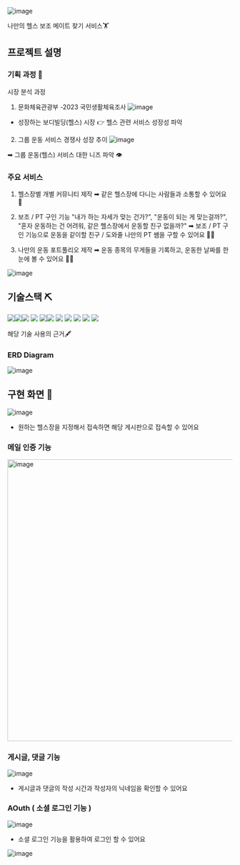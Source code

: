 
![image](https://github.com/makeprojectwithworld/HELPER/assets/156163390/453ec828-d9ac-455d-85a8-8c994253fdc9)

나만의 헬스 보조 메이트 찾기 서비스🏋️


## 프로젝트 설명

### 기획 과정 📌

시장 분석 과정


1. 문화체육관광부 -2023 국민생활체육조사
![image](https://github.com/makeprojectwithworld/HELPER/assets/156163390/109f71f5-f412-49b9-b47f-4da8cd9979d6)

- 성장하는 보디빌딩(헬스) 시장 👉 헬스 관련 서비스 성장성 파악




2. 그룹 운동 서비스 경쟁사 성장 추이
![image](https://github.com/makeprojectwithworld/HELPER/assets/156163390/a649941e-6237-4a72-b95d-949f6bf8d056)

➡︎ 그룹 운동(헬스) 서비스 대한 니즈 파악 👁️




### 주요 서비스

1. 헬스장별 개별 커뮤니티 제작
   ➡︎ 같은 헬스장에 다니는 사람들과 소통할 수 있어요 🤷

2. 보조 / PT 구인 기능
    "내가 하는 자세가 맞는 건가?", "운동이 되는 게 맞는걸까?", "혼자 운동하는 건 어려워, 같은 헬스장에서 운동할 친구 없을까?"
     ➡︎ 보조 / PT 구인 기능으로 운동을 같이할 친구 / 도와줄 나만의 PT 쌤을 구할 수 있어요 🏋️‍♂️

3. 나만의 운동 포트풀리오 제작
   ➡︎ 운동 종목의 무게들을 기록하고, 운동한 날짜를 한 눈에 볼 수 있어요 🧘‍♂️

![image](https://github.com/makeprojectwithworld/HELPER/assets/156163390/030737a1-91cd-4f7d-bbc9-218ab88d65a6)



## 기술스택 ⛏️
<img src="https://img.shields.io/badge/JavaScript-F7DF1E?style=flat-square&logo=javascript&logoColor=white" /><img src="https://img.shields.io/badge/vue.js-4FC08D?style=flat-square&logo=vue.js&logoColor=white" /><img src="https://img.shields.io/badge/node.js-5FA04E?style=flat-square&logo=node.js&logoColor=white" /> <img src="https://img.shields.io/badge/axios-5A29E4?style=flat-square&logo=axios&logoColor=white" />
<img src="https://img.shields.io/badge/mysql-4479A1?style=flat-square&logo=mysql&logoColor=white" /><img src="https://img.shields.io/badge/springboot-6DB33F?style=flat-square&logo=SpringBoot&logoColor=white" /> <img src="https://img.shields.io/badge/MyBatis-000000?style=flat-square&logo=MyBatis&logoColor=white"> <img src="https://img.shields.io/badge/Java-007396?style=flat-square&logo=Java&logoColor=white"> 
<img src="https://img.shields.io/badge/JWT-40AEF0?style=flat-square&logo=JWT&logoColor=white"> <img src="https://img.shields.io/badge/Oauth2-000000?style=flat-square&logo=Oauth2&logoColor=white"> <img src="https://img.shields.io/badge/AWS-232F3E?style=flat-square&logo=amazonwebservices&logoColor=white"> 



해당 기술 사용의 근거🖋️





### ERD Diagram
![image](https://github.com/makeprojectwithworld/HELPER/assets/156163390/a2692d1c-8709-43c1-ad6d-84b97c083742)



## 구현 화면 📌
![image](https://github.com/makeprojectwithworld/HELPER/assets/156163390/d82ccbc5-dd01-4622-a953-d045929cca79)

- 원하는 헬스장을 지정해서 접속하면 해당 게시판으로 접속할 수 있어요

### 메일 인증 기능

<img width="631" alt="image" src="https://github.com/makeprojectwithworld/HELPER/assets/156163390/8233c23d-04a8-4ce6-b572-ee982d5ce38b">

### 게시글, 댓글 기능
![image](https://github.com/makeprojectwithworld/HELPER/assets/156163390/35249e6e-43de-41bb-b81a-b58ae6906362)



- 게시글과 댓글의 작성 시간과 작성자의 닉네임을 확인할 수 있어요

### AOuth ( 소셜 로그인 기능 )

![image](https://github.com/makeprojectwithworld/HELPER/assets/156163390/455eef0a-b343-4db0-a286-4cca2ffb19f8)

- 소셜 로그인 기능을 활용하여 로그인 할 수 있어요

![image](https://github.com/makeprojectwithworld/HELPER/assets/156163390/f981b869-f35f-41a2-8c2e-e3e61de107fd)








